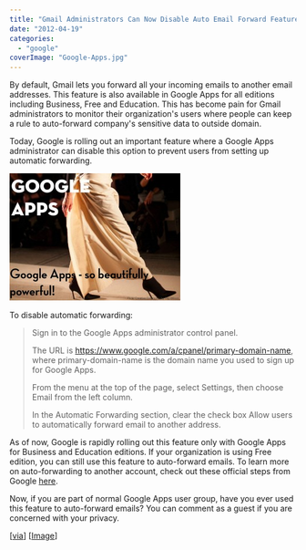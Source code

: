 ```yaml
---
title: "Gmail Administrators Can Now Disable Auto Email Forward Feature"
date: "2012-04-19"
categories: 
  - "google"
coverImage: "Google-Apps.jpg"
---
```


By default, Gmail lets you forward all your incoming emails to another email addresses. This feature is also available in Google Apps for all editions including Business, Free and Education. This has become pain for Gmail administrators to monitor their organization's users where people can keep a rule to auto-forward company's sensitive data to outside domain.

Today, Google is rolling out an important feature where a Google Apps administrator can disable this option to prevent users from setting up automatic forwarding.

[![Google Apps](images/Google-Apps-300x223.jpg "Google Apps")](http://iCosmoGeek.com/wp-content/uploads/2012/04/Google-Apps.jpg)

To disable automatic forwarding:

> Sign in to the Google Apps administrator control panel.
> 
> The URL is https://www.google.com/a/cpanel/primary-domain-name, where primary-domain-name is the domain name you used to sign up for Google Apps.
> 
> From the menu at the top of the page, select Settings, then choose Email from the left column.
> 
> In the Automatic Forwarding section, clear the check box Allow users to automatically forward email to another address.

As of now, Google is rapidly rolling out this feature only with Google Apps for Business and Education editions. If your organization is using Free edition, you can still use this feature to auto-forward emails. To learn more on auto-forwarding to another account, check out these official steps from Google [here](https://support.google.com/mail/bin/answer.py?hl=en&answer=10957).

Now, if you are part of normal Google Apps user group, have you ever used this feature to auto-forward emails? You can comment as a guest if you are concerned with your privacy.

\[[via](http://googleappsupdates.blogspot.com/2012/04/new-control-panel-feature.html)\] \[[Image](http://www.flickr.com/photos/info_grrl/6896065950/sizes/l/in/photostream/ "Image Credit")\]

